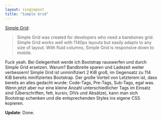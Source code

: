 ```yaml
---
layout: singlepost
title: "Simple Grid"
---
```


[Simple Grid](http://thisisdallas.github.com/Simple-Grid/):

> Simple Grid was created for developers who need a barebones grid. Simple Grid works well with 1140px layouts but easily adapts to any size of layout. With fluid columns, Simple Grid is responsive down to mobile.

Fuck yeah. Bei Gelegenheit werde ich Bootstrap rauswerfen und durch Simple Grid ersetzen. Warum? Bandbreite sparen und Ladezeit weiter verbessern! Simple Grid ist unminifiziert 2 KiB groß, im Gegensatz zu 114 KiB bereits minifiziertes Bootstrap. Der große Vorteil von Letzterem ist, dass bereits an alles gedacht wurde: Code-Tags, Pre-Tags, Sub-Tags, egal was. Wenn jetzt aber nur eine kleine Anzahl unterschiedlicher Tags im Einsatz sind (Überschriften, fett, kursiv, DIVs und Absätze), kann man sich Bootstrap schenken und die entsprechenden Styles ins eigene CSS kopieren.

**Update**: Done.
